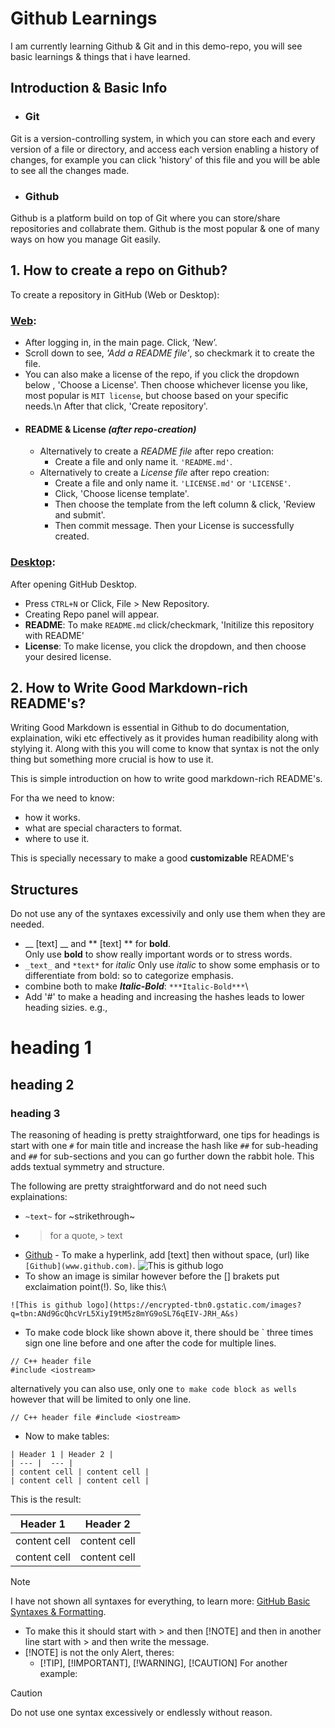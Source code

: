 # Github Learnings
I am currently learning Github & Git and in this demo-repo, you will see basic learnings & things that i have learned.

## Introduction & Basic Info
- ### Git
Git is a version-controlling system, in which you can store each and every version of a file or directory, and access each version enabling a history of changes, for example you can click 'history' of this file and you will be able to see all the changes made.
- ### Github
Github is a platform build on top of Git where you can store/share repositories and collabrate them. Github is the most popular & one of many ways on how you manage Git easily.

## 1. How to create a repo on Github?
To create a repository in GitHub (Web or Desktop):
### [Web](github.com): 
  - After logging in, in the main page. Click, ‘New’.
  - Scroll down to see, *'Add a README file'*, so checkmark it to create the file.
  - You can also make a license of the repo, if you click the dropdown below , 'Choose a License'. Then choose whichever license you like, most popular is `MIT license`, but choose based on your specific needs.\n
After that click, 'Create repository'.
  - #### README & License *(after repo-creation)*
	  - Alternatively to create a *README file* after repo creation:
	    - Create a file and only name it. `'README.md'`.
	  - Alternatively to create a *License file* after repo creation:
	    - Create a file and only name it. `'LICENSE.md'` or `'LICENSE'`.
	    - Click, 'Choose license template'.
	    - Then choose the template from the left column & click, 'Review and submit'.
	    - Then commit message. Then your License is successfully created.
### [Desktop](https://desktop.github.com/download/):
After opening GitHub Desktop.
  - Press `CTRL+N` or Click, File > New Repository.
  - Creating Repo panel will appear.
  - **README**: To make `README.md` click/checkmark, 'Initilize this repository with README'
  - **License**: To make license, you click the dropdown, and then choose your desired license.

## 2. How to Write Good Markdown-rich README's?
Writing Good Markdown is essential in Github to do documentation, explaination, wiki etc effectively as it provides human readibility along with stylying it. Along with this you will come to know that syntax is not the only thing but something more crucial is how to use it.

This is simple introduction on how to write good markdown-rich README's.

For tha we need to know:
- how it works.
- what are special characters to format.
- where to use it.

This is specially necessary to make a good __customizable__ README's

## Structures
Do not use any of the syntaxes excessivily and only use them when they are needed.
- __ [text] __ and ** [text] ** for **bold**.\
Only use **bold** to show really important words or to stress words.
- `_text_` and `*text*` for *italic*
Only use *italic* to show some emphasis or to differentiate from bold: so to categorize emphasis.
- combine both to make ***Italic-Bold***:
`***Italic-Bold***`\
- Add '#' to make a heading and increasing the hashes leads to lower heading sizies. e.g.,
# heading 1
## heading 2
### heading 3
The reasoning of heading is pretty straightforward, one tips for headings is start with one `#` for main title and increase the hash like `##` for sub-heading and `##` for sub-sections and you can go further down the rabbit hole. This adds textual symmetry and structure.

The following are pretty straightforward and do not need such explainations:
- `~text~` for ~strikethrough~
- >  for a quote, `>` text
- [Github](www.github.com) - To make a hyperlink, add [text] then without space, (url) like `[Github](www.github.com)`.
![This is github logo](https://encrypted-tbn0.gstatic.com/images?q=tbn:ANd9GcQhcVrL5XiyI9tM5z8mYG9oSL76qEIV-JRH_A&s)
- To show an image is similar however before the [] brakets put exclaimation point(!). So, like this:\

`![This is github logo](https://encrypted-tbn0.gstatic.com/images?q=tbn:ANd9GcQhcVrL5XiyI9tM5z8mYG9oSL76qEIV-JRH_A&s)`

- To make code block like shown above it,  there should be ` three times sign one line before and one after the code for multiple lines.
```
// C++ header file
#include <iostream>
```


alternatively you can also use, only one ` to make code block as wells ` however that will be limited to only one line.

`
// C++ header file
#include <iostream>
` 
- Now to make tables:
```
| Header 1 | Header 2 |  
| --- |  --- |  
| content cell | content cell |  
| content cell | content cell |  
```
This is the result:

| Header 1 | Header 2 |  
| --- |  --- |  
| content cell | content cell |  
| content cell | content cell |  


> [!NOTE]
> I have not shown all syntaxes for everything, to learn more: [GitHub Basic Syntaxes & Formatting](https://docs.github.com/en/get-started/writing-on-github/getting-started-with-writing-and-formatting-on-github).

- To make this it should start with > and then [!NOTE] and then in another line start with > and then write the message.
- [!NOTE] is not the only Alert, theres:
  - [!TIP], [!IMPORTANT], [!WARNING], [!CAUTION]
For another example:
> [!CAUTION]
> Do not use one syntax excessively or endlessly without reason.
